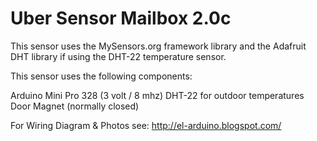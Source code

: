 # Uber Sensor Mailbox 2.0c

This sensor uses the MySensors.org framework library and the Adafruit DHT library if using the DHT-22 temperature sensor.

This sensor uses the following components:

Arduino Mini Pro 328  (3 volt / 8 mhz)
DHT-22 for outdoor temperatures
Door Magnet (normally closed)

For Wiring Diagram & Photos see:
http://el-arduino.blogspot.com/

